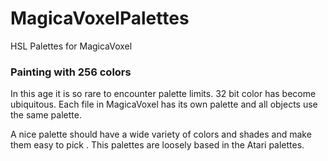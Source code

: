 # MagicaVoxelPalettes
HSL Palettes for MagicaVoxel

### Painting with 256 colors

In this age it is so rare to encounter palette limits. 32 bit color has become ubiquitous. 
Each file in MagicaVoxel has its own palette and all objects use the same palette. 

A nice palette should have a wide variety of colors and shades and make them easy to pick . 
This palettes are loosely based in the Atari palettes. 
